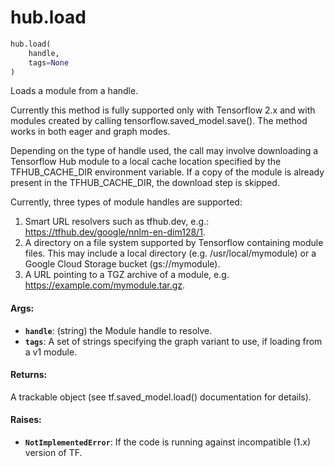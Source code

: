 <div itemscope itemtype="http://developers.google.com/ReferenceObject">
<meta itemprop="name" content="hub.load" />
<meta itemprop="path" content="Stable" />
</div>

# hub.load

``` python
hub.load(
    handle,
    tags=None
)
```

Loads a module from a handle.

Currently this method is fully supported only with Tensorflow 2.x and with
modules created by calling tensorflow.saved_model.save(). The method works in
both eager and graph modes.

Depending on the type of handle used, the call may involve downloading a
Tensorflow Hub module to a local cache location specified by the
TFHUB_CACHE_DIR environment variable. If a copy of the module is already
present in the TFHUB_CACHE_DIR, the download step is skipped.

Currently, three types of module handles are supported:
  1) Smart URL resolvers such as tfhub.dev, e.g.:
     https://tfhub.dev/google/nnlm-en-dim128/1.
  2) A directory on a file system supported by Tensorflow containing module
     files. This may include a local directory (e.g. /usr/local/mymodule) or a
     Google Cloud Storage bucket (gs://mymodule).
  3) A URL pointing to a TGZ archive of a module, e.g.
     https://example.com/mymodule.tar.gz.

#### Args:

* <b>`handle`</b>: (string) the Module handle to resolve.
* <b>`tags`</b>: A set of strings specifying the graph variant to use, if loading from
    a v1 module.


#### Returns:

A trackable object (see tf.saved_model.load() documentation for details).


#### Raises:

* <b>`NotImplementedError`</b>: If the code is running against incompatible (1.x)
                       version of TF.
